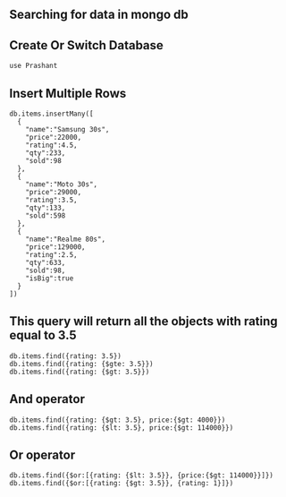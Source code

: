 ## Searching for data in mongo db

## Create Or Switch Database

```
use Prashant
```


## Insert Multiple Rows

```
db.items.insertMany([
  {
    "name":"Samsung 30s",
    "price":22000,
    "rating":4.5,
    "qty":233,
    "sold":98
  },
  {
    "name":"Moto 30s",
    "price":29000,
    "rating":3.5,
    "qty":133,
    "sold":598
  },
  {
    "name":"Realme 80s",
    "price":129000,
    "rating":2.5,
    "qty":633,
    "sold":98,
    "isBig":true
  }
])
```

## This query will return all the objects with rating equal to 3.5
```
db.items.find({rating: 3.5})
db.items.find({rating: {$gte: 3.5}})
db.items.find({rating: {$gt: 3.5}})
```

## And operator
```
db.items.find({rating: {$gt: 3.5}, price:{$gt: 4000}})
db.items.find({rating: {$lt: 3.5}, price:{$gt: 114000}})
```

## Or operator
```
db.items.find({$or:[{rating: {$lt: 3.5}}, {price:{$gt: 114000}}]})
db.items.find({$or:[{rating: {$gt: 3.5}}, {rating: 1}]})
```